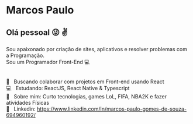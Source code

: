 
# Marcos Paulo

## Olá pessoal :stuck_out_tongue_winking_eye: :v:
Sou apaixonado por criação de sites, aplicativos e resolver problemas com a Programação.
<br/>
Sou um Programador Front-End :computer:


 <br/> :purple_heart: &nbsp; Buscando colaborar com projetos em Front-end usando React
 <br/> :computer: &nbsp; Estudando: ReactJS, React Native & Typescript
 <br/> 💬  &nbsp; Sobre mim: Curto tecnologias, games LoL, FIFA, NBA2K e fazer atividades Físicas
<br/> :rocket: &nbsp; Linkedin: https://www.linkedin.com/in/marcos-paulo-gomes-de-souza-694960192/
